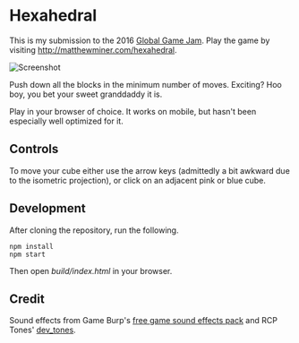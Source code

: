 # Hexahedral

This is my submission to the 2016 [Global Game Jam](http://globalgamejam.org/).
Play the game by visiting http://matthewminer.com/hexahedral.

![Screenshot](https://raw.github.com/mminer/hexahedral/master/screenshot.png)

Push down all the blocks in the minimum number of moves. Exciting? Hoo boy, you
bet your sweet granddaddy it is.

Play in your browser of choice. It works on mobile, but hasn't been especially
well optimized for it.


## Controls

To move your cube either use the arrow keys (admittedly a bit awkward due to
the isometric projection), or click on an adjacent pink or blue cube.


## Development

After cloning the repository, run the following.

    npm install
    npm start

Then open *build/index.html* in your browser.


## Credit

Sound effects from Game Burp's
[free game sound effects pack](http://www.gameburp.com/free-game-sound-fx/) and
RCP Tones' [dev_tones](http://rcptones.com/dev_tones/).
